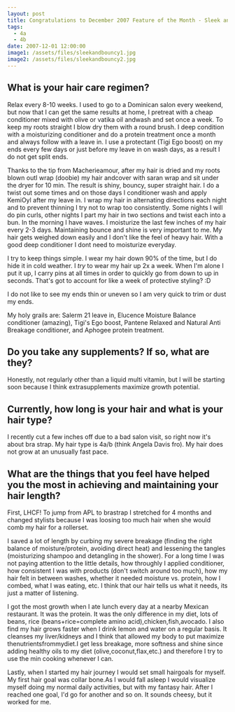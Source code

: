 ```yaml
---
layout: post
title: Congratulations to December 2007 Feature of the Month - Sleek and Bouncy
tags:
  - 4a
  - 4b
date: 2007-12-01 12:00:00
image1: /assets/files/sleekandbouncy1.jpg
image2: /assets/files/sleekandbouncy2.jpg
---
```

## What is your hair care regimen?

Relax every 8-10 weeks. I used to go to a Dominican salon every weekend, but now that I can get the same results at home, I pretreat with a cheap conditioner mixed with olive or vatika oil andwash and set once a week. To keep my roots straight I blow dry them with a round brush. I deep condition with a moisturizing conditioner and do a protein treatment once a month and always follow with a leave in. I use a protectant (Tigi Ego boost) on my ends every few days or just before my leave in on wash days, as a result I do not get split ends. 

Thanks to the tip from Macherieamour, after my hair is dried and my roots blown outI wrap (doobie) my hair andcover with saran wrap and sit under the dryer for 10 min. The result is shiny, bouncy, super straight hair. I do a twist out some times and on those days I conditioner wash and apply KemiOyl after my leave in. I wrap my hair in alternating directions each night and to prevent thinning I try not to wrap too consistently. Some nights I will do pin curls, other nights I part my hair in two sections and twist each into a bun. In the morning I have waves.
I moisturize the last few inches of my hair every 2-3 days. Maintaining bounce and shine is very important to me. My hair gets weighed down easily and I don't like the feel of heavy hair. With a good deep conditioner I dont need to moisturize everyday. 

I try to keep things simple. I wear my hair down 90% of the time, but I do hide it in cold weather. I *try* to wear my hair up 2x a week. When I'm alone I put it up, I carry pins at all times in order to quickly go from down to up in seconds. That's got to account for like a week of protective styling? :D

I do not like to see my ends thin or uneven so I am very quick to trim or dust my ends.

My holy grails are: Salerm 21 leave in, Elucence Moisture Balance conditioner (amazing), Tigi's Ego boost, Pantene Relaxed and Natural Anti Breakage conditioner, and Aphogee protein treatment.

## Do you take any supplements? If so, what are they?

Honestly, not regularly other than a liquid multi vitamin, but I will be starting soon because I think extrasupplements maximize growth potential.

## Currently, how long is your hair and what is your hair type?

I recently cut a few inches off due to a bad salon visit, so right now it's about bra strap. My hair type is 4a/b (think Angela Davis fro). My hair does not grow at an unusually fast pace.

## What are the things that you feel have helped you the most in achieving and maintaining your hair length?

First, LHCF! To jump from APL to brastrap I stretched for 4 months and changed stylists because I was loosing too much hair when she would comb my hair for a rollerset.

I saved a lot of length by curbing my severe breakage (finding the right balance of moisture/protein, avoiding direct heat) and lessening the tangles (moisturizing shampoo and detangling in the shower). For a long time I was not paying attention to the little details, how throughly I applied conditioner, how consistent I was with products (don't switch around too much), how my hair felt in between washes, whether it needed moisture vs. protein, how I combed, what I was eating, etc. I think that our hair tells us what it needs, its just a matter of listening.

I got the most growth when I ate lunch every day at a nearby Mexican restaurant. It was the protein. It was the only difference in my diet, lots of beans, rice (beans+rice=complete amino acid),chicken,fish,avocado. I also find my hair grows faster when I drink lemon and water on a regular basis. It cleanses my liver/kidneys and I think that allowed my body to put maximize thenutrientsfrommydiet.I get less breakage, more softness and shine since adding healthy oils to my diet (olive,coconut,flax,etc.) and therefore I try to use the min cooking whenever  I can. 

Lastly, when I started my hair journey I would set small hairgoals for myself. My first hair goal was collar bone.As I would fall asleep I would visualize myself doing my normal daily activities, but with my fantasy hair. After I reached one goal, I'd go for another and so on. It sounds cheesy, but it worked for me.